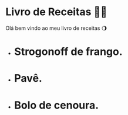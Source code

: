 # Livro de Receitas 👨‍🍳

Olá bem vindo ao meu livro de receitas 🌖

- # Strogonoff de frango.
- # Pavê.
- # Bolo de cenoura.
